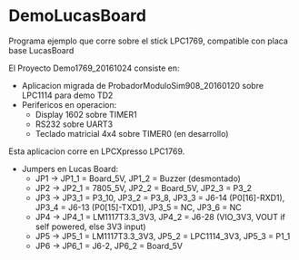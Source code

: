 # DemoLucasBoard

Programa ejemplo que corre sobre el stick LPC1769, compatible con placa base LucasBoard

El Proyecto Demo1769_20161024 consiste en:

- Aplicacion migrada de ProbadorModuloSim908_20160120 sobre LPC1114 para demo TD2
- Perifericos en operacion:
	- Display 1602 sobre TIMER1
	- RS232 sobre UART3
	- Teclado matricial 4x4 sobre TIMER0 (en desarrollo)

Esta aplicacion corre en LPCXpresso LPC1769.

- Jumpers en Lucas Board:
	- JP1 -> JP1_1 = Board_5V, JP1_2 = Buzzer (desmontado)
	- JP2 -> JP2_1 = 7805_5V, JP2_2 = Board_5V, JP2_3 = P3_2
	- JP3 -> JP3_1 = P3_10, JP3_2 = P3_8, JP3_3 = J6-14 (P0[16]-RXD1), JP3_4 = J6-13 (P0[15]-TXD1), JP3_5 = NC, JP3_6 = NC
	- JP4 -> JP4_1 = LM1117T3.3_3V3, JP4_2 = J6-28 (VIO_3V3, VOUT if self powered, else 3V3 input)
	- JP5 -> JP5_1 = LM1117T3.3_3V3, JP5_2 = LPC1114_3V3, JP5_3 = P1_1
	- JP6 -> JP6_1 = J6-2, JP6_2 = Board_5V
